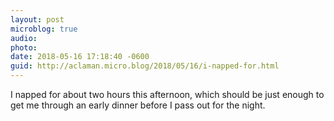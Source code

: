 ```yaml
---
layout: post
microblog: true
audio: 
photo: 
date: 2018-05-16 17:18:40 -0600
guid: http://aclaman.micro.blog/2018/05/16/i-napped-for.html
---
```

I napped for about two hours this afternoon, which should be just enough to get me through an early dinner before I pass out for the night.
